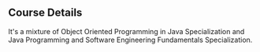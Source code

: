 ## Course Details

It's a mixture of Object Oriented Programming in Java Specialization and Java Programming and Software Engineering Fundamentals Specialization.
